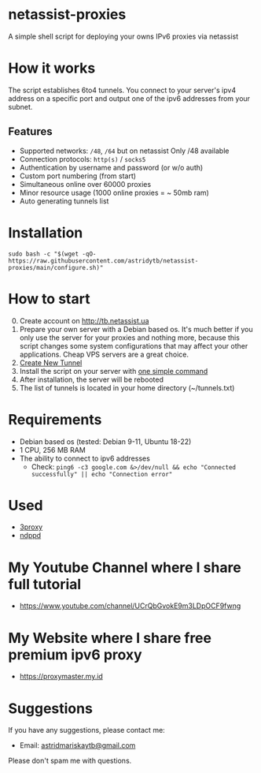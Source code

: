 # netassist-proxies
A simple shell script for deploying your owns IPv6 proxies via netassist
# How it works

The script establishes 6to4 tunnels. You connect to your server's ipv4 address on a specific port and output one of the ipv6 addresses from your subnet.

## Features

-   Supported networks: `/48`, `/64` but on netassist Only /48 available
-   Connection protocols: `http(s)` / `socks5`
-   Authentication by username and password (or w/o auth)
-   Custom port numbering (from start)
-   Simultaneous online over 60000 proxies
-   Minor resource usage (1000 online proxies = ~ 50mb ram)
-   Auto generating tunnels list

# Installation

```
sudo bash -c "$(wget -qO- https://raw.githubusercontent.com/astridytb/netassist-proxies/main/configure.sh)"
```

# How to start

0. Create account on http://tb.netassist.ua
1. Prepare your own server with a Debian based os.
   It's much better if you only use the server for your proxies and nothing more, because this script changes some system configurations that may affect your other applications. Cheap VPS servers are a great choice.
2. [Create New Tunnel](http://tb.netassist.ua?tid=762030#:~:text=Create%20New%20Tunnel)
3. Install the script on your server with [one simple command](https://github.com/astridytb/netassist-proxies/blob/main/README.md#installation)
4. After installation, the server will be rebooted
5. The list of tunnels is located in your home directory (~/tunnels.txt)

# Requirements

-   Debian based os (tested: Debian 9-11, Ubuntu 18-22)
-   1 CPU, 256 MB RAM
-   The ability to connect to ipv6 addresses
    -   Check: `ping6 -c3 google.com &>/dev/null && echo "Connected successfully" || echo "Connection error"`

# Used

-   [3proxy](https://github.com/z3APA3A/3proxy)
-   [ndppd](https://github.com/DanielAdolfsson/ndppd)

# My Youtube Channel where I share full tutorial
- https://www.youtube.com/channel/UCrQbGvokE9m3LDpOCF9fwng
# My Website where I share free premium ipv6 proxy
- https://proxymaster.my.id

# Suggestions

If you have any suggestions, please contact me:

-   Email: astridmariskaytb@gmail.com

Please don't spam me with questions.
